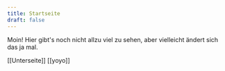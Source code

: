 ```yaml
---
title: Startseite
draft: false
---
```

Moin! Hier gibt's noch nicht allzu viel zu sehen, aber vielleicht ändert sich das ja mal.

[[Unterseite]] 
[[yoyo]]